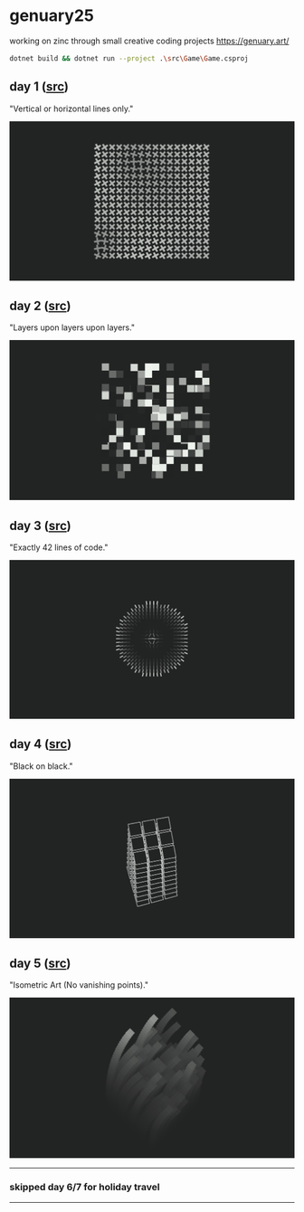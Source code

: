 # genuary25

working on zinc through small creative coding projects
https://genuary.art/

```bash
dotnet build && dotnet run --project .\src\Game\Game.csproj
```

## day 1 ([src](/src/Game/days/1/genuary1.cs))
"Vertical or horizontal lines only."

![](/src/Game/days/1/genuary1.png)

## day 2 ([src](/src/Game/days/2/genuary2.cs))
"Layers upon layers upon layers."

![](/src/Game/days/2/genuary2.png)

## day 3 ([src](/src/Game/days/3/genuary3.cs))
"Exactly 42 lines of code."

![](/src/Game/days/3/genuary3.png)

## day 4 ([src](/src/Game/days/4/genuary4.cs))
"Black on black."

![](/src/Game/days/4/genuary4.png)

## day 5 ([src](/src/Game/days/5/genuary5.cs))
"Isometric Art (No vanishing points)."

![](/src/Game/days/5/genuary5.png)

---  
### skipped day 6/7 for holiday travel
--- 


